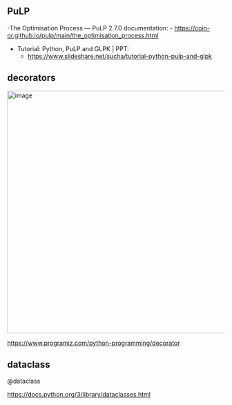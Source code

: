 ## PuLP

 -The Optimisation Process — PuLP 2.7.0 documentation:
    - https://coin-or.github.io/pulp/main/the_optimisation_process.html

- Tutorial: Python, PuLP and GLPK | PPT:
    - https://www.slideshare.net/sucha/tutorial-python-pulp-and-glpk



## decorators

<img width="561" alt="image" src="https://github.com/monikr88/Python_Handouts/assets/16448649/728cf11b-1525-47f6-a70a-f3908b945841">


https://www.programiz.com/python-programming/decorator


## dataclass

@dataclass

https://docs.python.org/3/library/dataclasses.html
